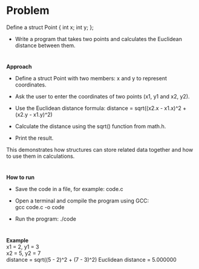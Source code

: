 # Problem
Define a struct Point { int x; int y; };
- Write a program that takes two points and calculates the Euclidean distance between them.
#
**Approach**
- Define a struct Point with two members: x and y to represent coordinates.

- Ask the user to enter the coordinates of two points (x1, y1 and x2, y2).

- Use the Euclidean distance formula: 
   distance = sqrt((x2.x - x1.x)^2 + (x2.y - x1.y)^2)


- Calculate the distance using the sqrt() function from math.h.

- Print the result.

This demonstrates how structures can store related data together and how to use them in calculations.
#
**How to run**
- Save the code in a file, for example: code.c
  
- Open a terminal and compile the program using GCC:    
  gcc code.c -o code

- Run the program:
    ./code
#
**Example**  
x1 = 2, y1 = 3  
x2 = 5, y2 = 7  
distance = sqrt((5 - 2)^2 + (7 - 3)^2)
Euclidean distance = 5.000000
